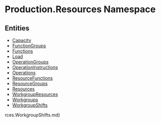 ﻿---
uid: Production.Resources
---
# Production.Resources Namespace

## Entities
- [Capacity](Production.Resources.Capacity.md)  
- [FunctionGroups](Production.Resources.FunctionGroups.md)  
- [Functions](Production.Resources.Functions.md)  
- [Load](Production.Resources.Load.md)  
- [OperationGroups](Production.Resources.OperationGroups.md)  
- [OperationInstructions](Production.Resources.OperationInstructions.md)  
- [Operations](Production.Resources.Operations.md)  
- [ResourceFunctions](Production.Resources.ResourceFunctions.md)  
- [ResourceGroups](Production.Resources.ResourceGroups.md)  
- [Resources](Production.Resources.Resources.md)  
- [WorkgroupResources](Production.Resources.WorkgroupResources.md)  
- [Workgroups](Production.Resources.Workgroups.md)  
- [WorkgroupShifts](Production.Resources.WorkgroupShifts.md)  

rces.WorkgroupShifts.md)  

